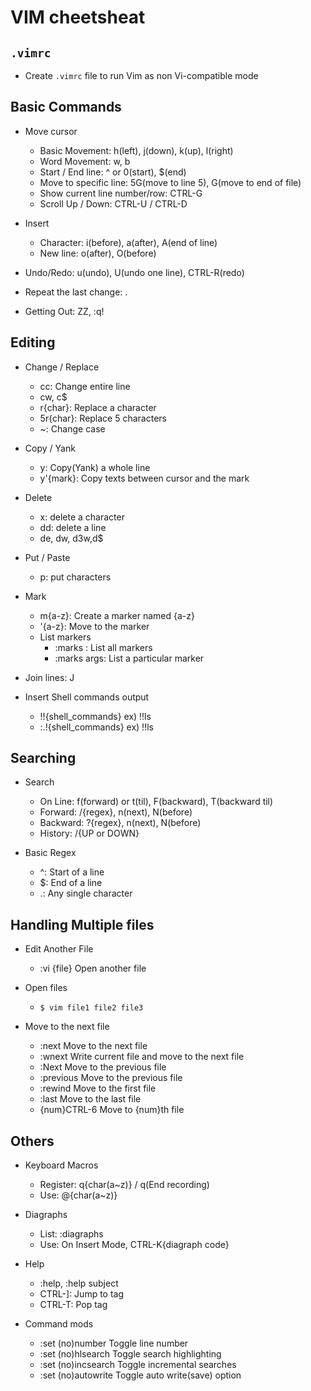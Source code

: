 # VIM cheetsheat

## `.vimrc`
* Create `.vimrc` file to run Vim as non Vi-compatible mode


## Basic Commands

* Move cursor
  - Basic Movement: 	h(left), j(down), k(up), l(right)
  - Word Movement:	w, b
  - Start / End line:	^ or 0(start), $(end)
  - Move to specific line:	5G(move to line 5), G(move to end of file)
  - Show current line number/row:	CTRL-G
  - Scroll Up / Down:	CTRL-U / CTRL-D

* Insert
  - Character:		i(before), a(after), A(end of line)
  - New line:		o(after),	O(before)


* Undo/Redo:	u(undo), U(undo one line), CTRL-R(redo)

* Repeat the last change: .

* Getting Out: 	ZZ,	:q!


## Editing

* Change / Replace
  - cc: 	Change entire line
  - cw, c$
  - r{char}: 	Replace a character 
  - 5r{char}:	Replace 5 characters
  - ~:		Change case

* Copy / Yank
  - y:		Copy(Yank) a whole line
  - y'{mark}:	Copy texts between cursor and the mark

* Delete 
  - x:	delete a character
  - dd: delete a line	
  - de, dw, d3w,d$

* Put / Paste
  - p:	put characters

* Mark
  - m{a-z}:	Create a marker named {a-z}
  - '{a-z}:	Move to the marker
  - List markers
    - :marks :		List all markers
    - :marks args:	List a particular marker

* Join lines: 	J

* Insert Shell commands output
  - !!{shell_commands}	ex) !!ls
  - :.!{shell_commands}	ex) !!ls


## Searching

* Search
  - On Line:	f(forward) or t(til), F(backward), T(backward til)
  - Forward:	/{regex}, n(next), N(before)
  - Backward:	?{regex}, n(next), N(before)
  - History:	/{UP or DOWN}

* Basic Regex
  - ^:		Start of a line
  - $:		End of a line
  - .:		Any single character


## Handling Multiple files

* Edit Another File
  - :vi {file}	Open another file

* Open files
  - `$ vim file1 file2 file3`

* Move to the next file
  - :next	Move to the next file
  - :wnext	Write current file and move to the next file
  - :Next 	Move to the previous file
  - :previous 	Move to the previous file
  - :rewind	Move to the first file
  - :last	Move to the last file
  - {num}CTRL-6	Move to {num}th file

## Others

* Keyboard Macros
  - Register:	q{char(a~z)}	/ q(End recording)
  - Use:	@{char(a~z)}

* Diagraphs
  - List:	:diagraphs
  - Use:	On Insert Mode, CTRL-K{diagraph code}

* Help
  - :help, :help subject
  - CTRL-]:	Jump to tag
  - CTRL-T:	Pop tag

* Command mods
  - :set (no)number		Toggle line number
  - :set (no)hlsearch		Toggle search highlighting
  - :set (no)incsearch		Toggle incremental searches
  - :set (no)autowrite		Toggle auto write(save) option
